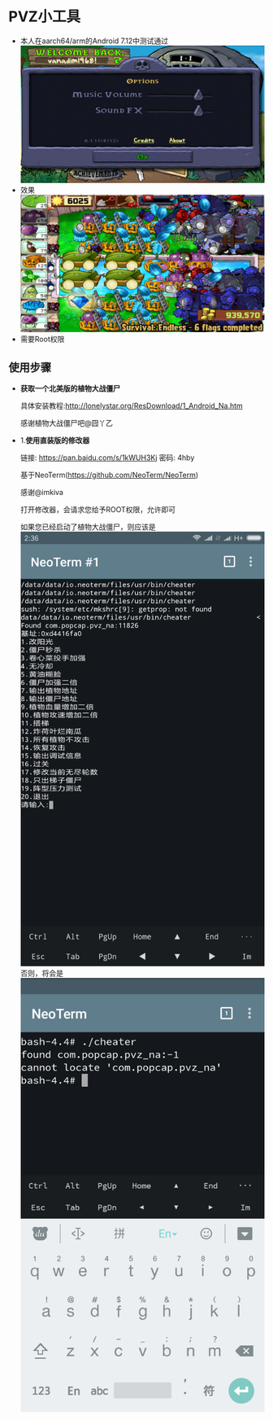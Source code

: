# PVZ小工具
  * 本人在aarch64/arm的Android 7.12中测试通过
    ![pvz](images/pvz.png)
  * 效果
    ![effect](images/effect.png)
  * 需要Root权限
## 使用步骤
  * **获取一个北美版的植物大战僵尸**

    具体安装教程:http://lonelystar.org/ResDownload/1_Android_Na.htm

    感谢植物大战僵尸吧@囧丫乙

  * 1.**使用直装版的修改器**

    链接: https://pan.baidu.com/s/1kWUH3Kj 密码: 4hby

    基于NeoTerm(https://github.com/NeoTerm/NeoTerm)

    感谢@imkiva

    打开修改器，会请求您给予ROOT权限，允许即可

    如果您已经启动了植物大战僵尸，则应该是
    ![cheater_suceess](images/cheater_success.png)
    否则，将会是
    ![cheater_failure](images/cheater_failure.png)
